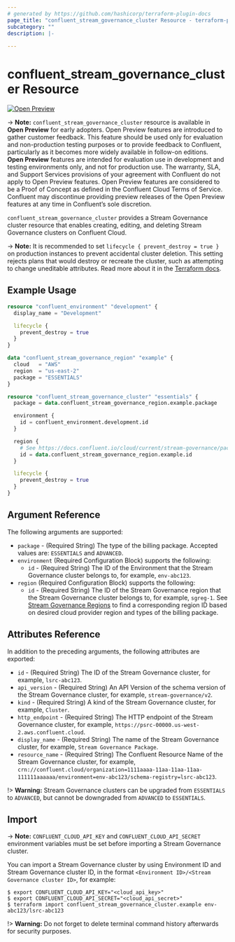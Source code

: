 ```yaml
---
# generated by https://github.com/hashicorp/terraform-plugin-docs
page_title: "confluent_stream_governance_cluster Resource - terraform-provider-confluent"
subcategory: ""
description: |-
  
---
```


# confluent_stream_governance_cluster Resource

[![Open Preview](https://img.shields.io/badge/Lifecycle%20Stage-Open%20Preview-%2300afba)](https://docs.confluent.io/cloud/current/api.html#section/Versioning/API-Lifecycle-Policy)

-> **Note:** `confluent_stream_governance_cluster` resource is available in **Open Preview** for early adopters. Open Preview features are introduced to gather customer feedback. This feature should be used only for evaluation and non-production testing purposes or to provide feedback to Confluent, particularly as it becomes more widely available in follow-on editions.  
**Open Preview** features are intended for evaluation use in development and testing environments only, and not for production use. The warranty, SLA, and Support Services provisions of your agreement with Confluent do not apply to Open Preview features. Open Preview features are considered to be a Proof of Concept as defined in the Confluent Cloud Terms of Service. Confluent may discontinue providing preview releases of the Open Preview features at any time in Confluent’s sole discretion.

`confluent_stream_governance_cluster` provides a Stream Governance cluster resource that enables creating, editing, and deleting Stream Governance clusters on Confluent Cloud.

-> **Note:** It is recommended to set `lifecycle { prevent_destroy = true }` on production instances to prevent accidental cluster deletion. This setting rejects plans that would destroy or recreate the cluster, such as attempting to change uneditable attributes. Read more about it in the [Terraform docs](https://www.terraform.io/language/meta-arguments/lifecycle#prevent_destroy).

## Example Usage

```terraform
resource "confluent_environment" "development" {
  display_name = "Development"

  lifecycle {
    prevent_destroy = true
  }
}

data "confluent_stream_governance_region" "example" {
  cloud   = "AWS"
  region  = "us-east-2"
  package = "ESSENTIALS"
}

resource "confluent_stream_governance_cluster" "essentials" {
  package = data.confluent_stream_governance_region.example.package

  environment {
    id = confluent_environment.development.id
  }

  region {
    # See https://docs.confluent.io/cloud/current/stream-governance/packages.html#stream-governance-regions
    id = data.confluent_stream_governance_region.example.id
  }

  lifecycle {
    prevent_destroy = true
  }
}
```

<!-- schema generated by tfplugindocs -->
## Argument Reference

The following arguments are supported:

- `package` - (Required String) The type of the billing package. Accepted values are: `ESSENTIALS` and `ADVANCED`.
- `environment` (Required Configuration Block) supports the following:
    - `id` - (Required String) The ID of the Environment that the Stream Governance cluster belongs to, for example, `env-abc123`.
- `region` (Required Configuration Block) supports the following:
    - `id` - (Required String) The ID of the Stream Governance region that the Stream Governance cluster belongs to, for example, `sgreg-1`. See [Stream Governance Regions](https://docs.confluent.io/cloud/current/stream-governance/packages.html#stream-governance-regions) to find a corresponding region ID based on desired cloud provider region and types of the billing package.

## Attributes Reference

In addition to the preceding arguments, the following attributes are exported:

- `id` - (Required String) The ID of the Stream Governance cluster, for example, `lsrc-abc123`.
- `api_version` - (Required String) An API Version of the schema version of the Stream Governance cluster, for example, `stream-governance/v2`.
- `kind` - (Required String) A kind of the Stream Governance cluster, for example, `Cluster`.
- `http_endpoint` - (Required String) The HTTP endpoint of the Stream Governance cluster, for example, `https://psrc-00000.us-west-2.aws.confluent.cloud`.
- `display_name` - (Required String) The name of the Stream Governance cluster, for example, `Stream Governance Package`.
- `resource_name` - (Required String) The Confluent Resource Name of the Stream Governance cluster, for example, `crn://confluent.cloud/organization=1111aaaa-11aa-11aa-11aa-111111aaaaaa/environment=env-abc123/schema-registry=lsrc-abc123`.

!> **Warning:** Stream Governance clusters can be upgraded from `ESSENTIALS` to `ADVANCED`, but cannot be downgraded from `ADVANCED` to `ESSENTIALS`.

## Import

-> **Note:** `CONFLUENT_CLOUD_API_KEY` and `CONFLUENT_CLOUD_API_SECRET` environment variables must be set before importing a Stream Governance cluster.

You can import a Stream Governance cluster by using Environment ID and Stream Governance cluster ID, in the format `<Environment ID>/<Stream Governance cluster ID>`, for example:

```shell
$ export CONFLUENT_CLOUD_API_KEY="<cloud_api_key>"
$ export CONFLUENT_CLOUD_API_SECRET="<cloud_api_secret>"
$ terraform import confluent_stream_governance_cluster.example env-abc123/lsrc-abc123
```

!> **Warning:** Do not forget to delete terminal command history afterwards for security purposes.
